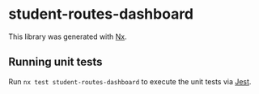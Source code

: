 # student-routes-dashboard

This library was generated with [Nx](https://nx.dev).

## Running unit tests

Run `nx test student-routes-dashboard` to execute the unit tests via [Jest](https://jestjs.io).
